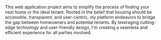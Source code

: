 This web application project aims to simplify the process of finding your next home or the ideal tenant. Rooted in the belief that housing should be accessible, transparent, and user-centric, my platform endeavors to bridge the gap between homeowners and potential tenants. By leveraging cutting-edge technology and user-friendly design, I'm creating a seamless and efficient experience for all parties involved.
